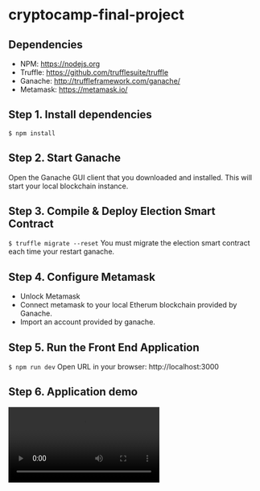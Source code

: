 # cryptocamp-final-project

## Dependencies
- NPM: https://nodejs.org
- Truffle: https://github.com/trufflesuite/truffle
- Ganache: http://truffleframework.com/ganache/
- Metamask: https://metamask.io/

## Step 1. Install dependencies
```
$ npm install
```

## Step 2. Start Ganache
Open the Ganache GUI client that you downloaded and installed. This will start your local blockchain instance.

## Step 3. Compile & Deploy Election Smart Contract
`$ truffle migrate --reset`
You must migrate the election smart contract each time your restart ganache.

## Step 4. Configure Metamask
- Unlock Metamask
- Connect metamask to your local Etherum blockchain provided by Ganache.
- Import an account provided by ganache.

## Step 5. Run the Front End Application
`$ npm run dev`
Open URL in your browser: http://localhost:3000

## Step 6. Application demo
![demo](src/images/Media1.mp4)